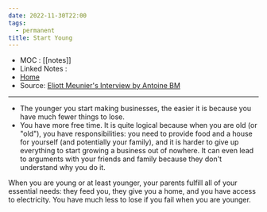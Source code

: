 ```yaml
---
date: 2022-11-30T22:00
tags:
  - permanent
title: Start Young
---
```

- MOC : [[notes]]
- Linked Notes : 
- [Home](https://misudashi.ga/)
- Source: [Eliott Meunier's Interview by Antoine BM](https://www.youtube.com/watch?v=M1LWUBoA0dA)
----------
- The younger you start making businesses, the easier it is because you have much fewer things to lose.
- You have more free time.
It is quite logical because when you are old (or "old"), you have responsibilities: you need to provide food and a house for yourself (and potentially your family), and it is harder to give up everything to start growing a business out of nowhere. It can even lead to arguments with your friends and family because they don't understand why you do it. 

When you are young or at least younger, your parents fulfill all of your essential needs: they feed you, they give you a home, and you have access to electricity. You have much less to lose if you fail when you are younger.
